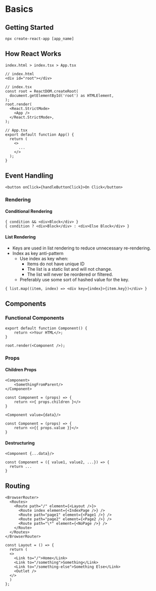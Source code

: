 # Basics

## Getting Started

```
npx create-react-app [app_name]
```

## How React Works

```
index.html > index.tsx > App.tsx
```

```
// index.html
<div id="root"></div>
```

```
// index.tsx
const root = ReactDOM.createRoot(
  document.getElementById('root') as HTMLElement,
);
root.render(
  <React.StrictMode>
    <App />
  </React.StrictMode>,
);
```

```
// App.tsx
export default function App() {
  return (
    <>
      ...
    </>
  );
}
```

## Event Handling

```
<button onClick={handleButtonClick}>On Click</button>
```

### Rendering

#### Conditional Rendering

```
{ condition && <div>Block</div> }
{ condition ? <div>Block</div> : <div>Else Block</div> }
```

#### List Rendering

- Keys are used in list rendering to reduce unnecessary re-rendering.
- Index as key anti-pattern
  - Use index as key when:
    - Items do not have unique ID
    - The list is a static list and will not change.
    - The list will never be reordered or filtered.
  - Preferably use some sort of hashed value for the key.

```
{ list.map((item, index) => <div key={index}>{item.key})</div> }
```

## Components

### Functional Components

```
export default function Component() {
	return <>Your HTML</>;
}
```

```
root.render(<Component />);
```

### Props

#### Children Props

```
<Component>
	<SomethingFromParent/>
</Component>

const Component = (props) => {
    return <>{ props.children }</>
}
```

```
<Component value={data}/>

const Component = (props) => {
	return <>{{ props.value }}</>
}
```

#### Destructuring

```
<Component {...data}/>

const Component = ({ value1, value2, ...}) => {
  return ...
}
```

## Routing

```
<BrowserRouter>
  <Routes>
    <Route path="/" element={<Layout />}>
      <Route index element={<IndexPage />} />
      <Route path="page1" element={<Page1 />} />
      <Route path="page2" element={<Page2 />} />
      <Route path="\*" element={<NoPage />} />
    </Route>
  </Routes>
</BrowserRouter>
```

```
const Layout = () => {
  return (
  <>
    <Link to="/">Home</Link>
    <Link to="/something">Something</Link>
    <Link to="/something-else">Something Else</Link>
    <Outlet />
  </>
  )
};
```
